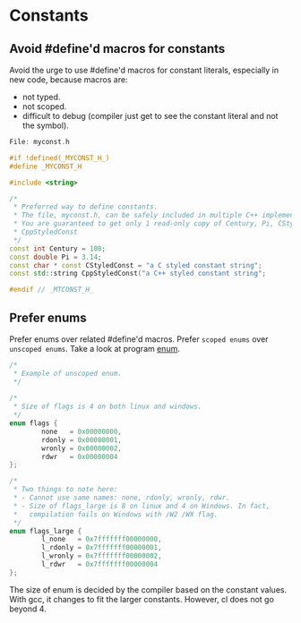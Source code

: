 # Constants

## Avoid #define'd macros for constants
Avoid the urge to use #define'd macros for constant literals, especially in new code, because macros are:
- not typed.
- not scoped.
- difficult to debug (compiler just get to see the constant literal and not the symbol).
```C++
File: myconst.h

#if !defined(_MYCONST_H_)
#define _MYCONST_H

#include <string>

/*
 * Preferred way to define constants.
 * The file, myconst.h, can be safely included in multiple C++ implementation files.
 * You are guaranteed to get only 1 read-only copy of Century, Pi, CStyledConst, and
 * CppStyledConst
 */
const int Century = 100;
const double Pi = 3.14;
const char * const CStyledConst = "a C styled constant string";
const std::string CppStyledConst("a C++ styled constant string";

#endif // _MTCONST_H_
```

## Prefer enums
Prefer enums over related #define'd macros. Prefer `scoped enums` over `unscoped enums`. Take a look at program [enum](enum.cpp).
```C++
/*
 * Example of unscoped enum.
 */
 
/*
 * Size of flags is 4 on both linux and windows.
 */
enum flags {
        none   = 0x00000000,
        rdonly = 0x00000001,
        wronly = 0x00000002,
        rdwr   = 0x00000004
};

/*
 * Two things to note here:
 * - Cannot use same names: none, rdonly, wronly, rdwr.
 * - Size of flags_large is 8 on linux and 4 on Windows. In fact,
 *   compilation fails on Windows with /W2 /WX flag.
 */
enum flags_large {
        l_none   = 0x7fffffff00000000,
        l_rdonly = 0x7fffffff00000001,
        l_wronly = 0x7fffffff00000002,
        l_rdwr   = 0x7fffffff00000004
};
```
The size of enum is decided by the compiler based on the constant values. With gcc, it changes to fit the larger constants. However, cl does not go beyond 4.

